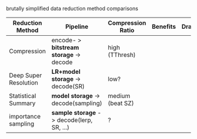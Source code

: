 brutally simplified data reduction method comparisons

| Reduction Method | Pipeline | Compression Ratio | Benefits | Drawbacks | 
| ---              | ---      | ---               | --- | --- |
| Compression         | encode- > **bitstream storage** -> decode | high (TThresh) |
| Deep Super Resolution    | **LR+model storage** -> decode(SR) | low?
| Statistical Summary | **model storage** -> decode(sampling) | medium (beat SZ)
| importance sampling | **sample storage** -> decode(lerp, SR, ...) | ?
